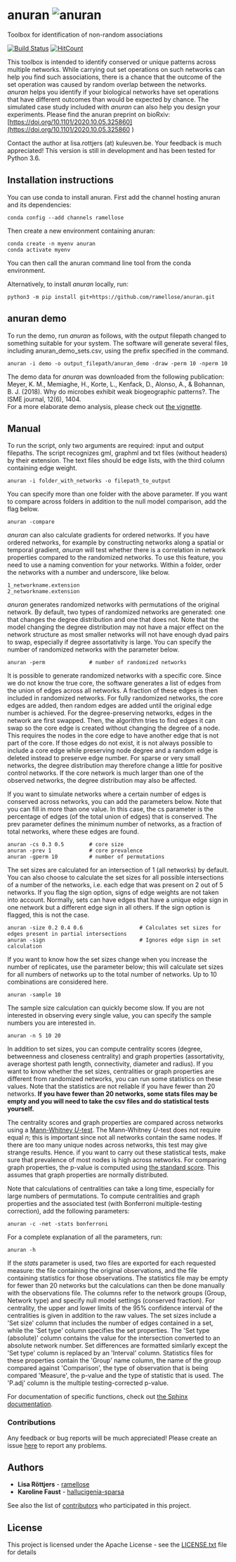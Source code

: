 # anuran ![anuran](https://github.com/ramellose/anuran/blob/master/anuran.png)
Toolbox for identification of non-random associations

[![Build Status](https://travis-ci.com/ramellose/anuran.svg?token=9mhqeTh13MErxyrk5zR8&branch=master)](https://travis-ci.com/ramellose/anuran)
[![HitCount](http://hits.dwyl.com/ramellose/anuran.svg)](http://hits.dwyl.com/ramellose/anuran)

This toolbox is intended to identify conserved or unique patterns across multiple networks.
While carrying out set operations on such networks can help you find such associations,
there is a chance that the outcome of the set operation was caused by random overlap between the networks.
_anuran_ helps you identify if your biological networks have set operations that have different outcomes than would be expected by chance.
The simulated case study included with _anuran_ can also help you design your experiments. Please find the anuran preprint on bioRxiv: [https://doi.org/10.1101/2020.10.05.325860](https://doi.org/10.1101/2020.10.05.325860 )

Contact the author at lisa.rottjers (at) kuleuven.be. Your feedback is much appreciated!
This version is still in development and has been tested for Python 3.6.

## Installation instructions

You can use conda to install anuran. 
First add the channel hosting anuran and its dependencies: 
```
conda config --add channels ramellose
```

Then create a new environment containing anuran:
```
conda create -n myenv anuran 
conda activate myenv
```

You can then call the anuran command line tool from the conda environment. 

Alternatively, to install _anuran_ locally, run:
```
python3 -m pip install git+https://github.com/ramellose/anuran.git
```

## anuran demo 

To run the demo, run _anuran_ as follows, with the output filepath changed to something suitable for your system.
The software will generate several files, including anuran_demo_sets.csv, using the prefix specified in the command. 

```
anuran -i demo -o output_filepath/anuran_demo -draw -perm 10 -nperm 10
```

The demo data for _anuran_ was downloaded from the following publication: <br />
Meyer, K. M., Memiaghe, H., Korte, L., Kenfack, D., Alonso, A., & Bohannan, B. J. (2018).
Why do microbes exhibit weak biogeographic patterns?. The ISME journal, 12(6), 1404. <br />
For a more elaborate demo analysis, please check out [the vignette](https://ramellose.github.io/anuran/demo_anuran.html).

## Manual 

To run the script, only two arguments are required: input and output filepaths.
The script recognizes gml, graphml and txt files (without headers) by their extension.
The text files should be edge lists, with the third column containing edge weight.
```
anuran -i folder_with_networks -o filepath_to_output
```

You can specify more than one folder with the above parameter. If you want to compare across folders in addition to the
null model comparison, add the flag below.
```
anuran -compare
```

_anuran_ can also calculate gradients for ordered networks.
If you have ordered networks, for example by constructing networks along a spatial or temporal gradient, _anuran_ will test whether
there is a correlation in network properties compared to the randomized networks.
To use this feature, you need to use a naming convention for your networks.
Within a folder, order the networks with a number and underscore, like below.
```
1_networkname.extension
2_networkname.extension
```

_anuran_ generates randomized networks with permutations of the original network.
By default, two types of randomized networks are generated: one that changes the degree distribution
and one that does not.
Note that the model changing the degree distribution may not have a major effect
on the network structure as most smaller networks will not have enough dyad pairs to swap, especially if degree assortativity is large.
You can specify the number of randomized networks with the parameter below.
```
anuran -perm              # number of randomized networks
```

It is possible to generate randomized networks with a specific core.
Since we do not know the true core, the software generates a list of edges from the union of edges across all networks.
A fraction of these edges is then included in randomized networks.
For fully randomized networks, the core edges are added, then random edges are added until the original edge number is achieved.
For the degree-preserving networks, edges in the network are first swapped.
Then, the algorithm tries to find edges it can swap so the core edge is created without changing the degree of a node.
This requires the nodes in the core edge to have another edge that is not part of the core.
If those edges do not exist, it is not always possible to include a core edge while
preserving node degree and a random edge is deleted instead to preserve edge number. For sparse or very small networks, the degree distribution may therefore
change a little for positive control networks. If the core network is much larger than one of the observed networks, the degree distribution may also be affected.

If you want to simulate networks where a certain number of edges is conserved across networks,
you can add the parameters below. Note that you can fill in more than one value.
In this case, the cs parameter is the percentage of edges (of the total union of edges) that is conserved.
The prev parameter defines the minimum number of networks, as a fraction of total networks, where these edges are found.

```
anuran -cs 0.3 0.5        # core size
anuran -prev 1            # core prevalence
anuran -gperm 10          # number of permutations
```

The set sizes are calculated for an intersection of 1 (all networks) by default.
You can also choose to calculate the set sizes for all possible intersections of a number of the networks, i.e. each edge that was present on 2 out of 5 networks.
If you flag the sign option, signs of edge weights are not taken into account.
Normally, sets can have edges that have a unique edge sign in one network but a different edge sign in all others. If the sign option is flagged, this is not the case. 
```
anuran -size 0.2 0.4 0.6                  # Calculates set sizes for edges present in partial intersections
anuran -sign                              # Ignores edge sign in set calculation
```

If you want to know how the set sizes change when you increase the number of replicates,
use the parameter below; this will calculate set sizes for all numbers of networks up to the total number of networks. Up to 10 combinations are considered here.
```
anuran -sample 10
```

The sample size calculation can quickly become slow. If you are not interested in observing every single value, you can specify the sample numbers you are interested in.
```
anuran -n 5 10 20
```

In addition to set sizes, you can compute centrality scores (degree, betweenness and closeness centrality) and graph properties (assortativity, average shortest path length, connectivity, diameter and radius).
If you want to know whether the set sizes, centralities or graph properties are different from randomized networks,
you can run some statistics on these values. Note that the statistics are not reliable if you have fewer than 20 networks. **If you have fewer than 20 networks, some stats files may be empty and you will need to take the csv files and do statistical tests yourself.**

The centrality scores and graph properties are compared across networks using a [Mann-Whitney _U_-test](https://en.wikipedia.org/wiki/Mann%E2%80%93Whitney_U_test).
The Mann-Whitney _U_-test does not require equal _n_; this is important since not all networks contain the same nodes. If there are too many unique nodes across networks,
this test may give strange results. Hence. if you want to carry out these statistical tests, make sure that prevalence of most nodes is high across networks.
For comparing graph properties, the p-value is computed using [the standard score](https://en.wikipedia.org/wiki/Standard_score). This assumes that graph properties are normally distributed.

Note that calculations of centralities can take a long time, especially for large numbers of permutations.
To compute centralities and graph properties and the associated test (with Bonferroni multiple-testing correction), add the following parameters:
```
anuran -c -net -stats bonferroni
```

For a complete explanation of all the parameters, run:
```
anuran -h
```

If the _stats_ parameter is used, two files are  exported for each requested measure:
the file containing the original observations, and the file containing statistics for those observations.
The statistics file may be empty for fewer than 20 networks but the calculations can then be done manually
with the observations file.
The columns refer to the network groups (Group, Network type) and specify null model settings (conserved fraction).
For centrality, the upper and lower limits of the 95% confidence interval of the centralities is given in addition to the raw values.
The set sizes include a 'Set size' column that includes the number of edges contained in a set,
while the 'Set type' column specifies the set properties. The 'Set type (absolute)' column contains the value for the intersection converted to an absolute network number.
Set differences are formatted similarly except the 'Set type' column is replaced by an 'Interval' column.
Statistics files for these properties contain the 'Group' name column, the name of the group compared against 'Comparison',
the type of observation that is being compared 'Measure', the p-value and the type of statistic that is used.
The 'P.adj' column is the multiple testing-corrected p-value.

For documentation of specific functions, check out [the Sphinx documentation](https://ramellose.github.io/anuran/index.html).

### Contributions

Any feedback or bug reports will be much appreciated! Please create an issue [here](https://github.com/ramellose/anuran/issues) to report any problems.  

## Authors

* **Lisa Röttjers** - [ramellose](https://github.com/ramellose)
* **Karoline Faust** - [hallucigenia-sparsa](https://github.com/hallucigenia-sparsa)

See also the list of [contributors](https://github.com/ramellose/anuran/contributors) who participated in this project.

## License

This project is licensed under the Apache License - see the [LICENSE.txt](LICENSE.txt) file for details


